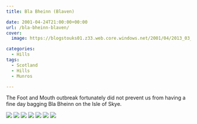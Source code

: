 ```yaml
---
title: Bla Bheinn (Blaven)

date: 2001-04-24T21:00:00+00:00
url: /bla-bheinn-blaven/
cover: 
  image: https://blogstouks01.z33.web.core.windows.net/2001/04/2013_03_04_22_01_39-1.jpg

categories:
  - Hills
tags:
  - Scotland
  - Hills
  - Munros

---
```

The Foot and Mouth outbreak fortunately did not prevent us from having a fine day bagging Bla Bheinn on the Isle of Skye.
    
![](https://blogstouks01.z33.web.core.windows.net/2023/08/2013_03_04_22_01_12.jpg)
![](https://blogstouks01.z33.web.core.windows.net/2023/08/2013_03_04_22_01_18.jpg)
![](https://blogstouks01.z33.web.core.windows.net/2023/08/2013_03_04_22_01_20.jpg)
![](https://blogstouks01.z33.web.core.windows.net/2023/08/2013_03_04_22_01_39.jpg)
![](https://blogstouks01.z33.web.core.windows.net/2023/08/2013_03_04_22_01_33.jpg)
![](https://blogstouks01.z33.web.core.windows.net/2023/08/2013_03_04_22_01_35.jpg)
![](https://blogstouks01.z33.web.core.windows.net/2023/08/2013_03_04_22_01_37-1.jpg)
